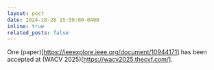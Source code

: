 ```yaml
---
layout: post
date: 2024-10-28 15:59:00-0400
inline: true
related_posts: false
---
```


One (paper)[https://ieeexplore.ieee.org/document/10944171] has been accepted at (WACV 2025)[https://wacv2025.thecvf.com/].
